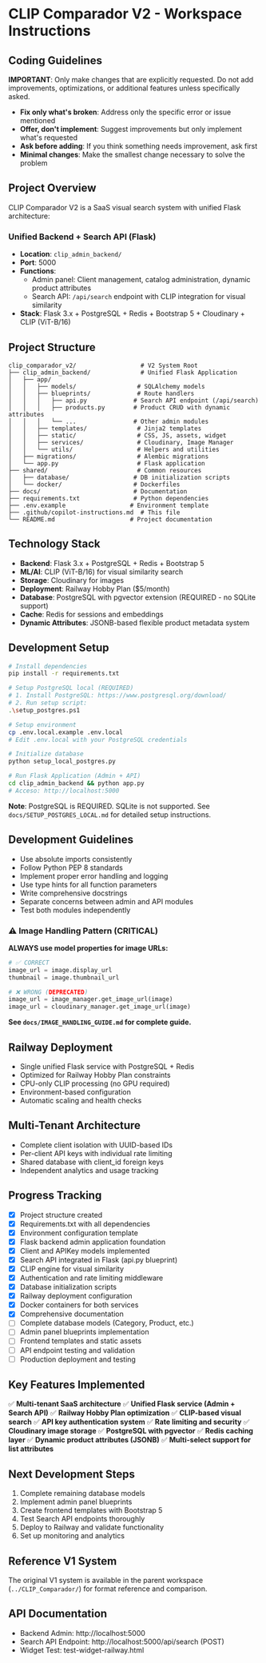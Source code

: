 # CLIP Comparador V2 - Workspace Instructions

## Coding Guidelines
**IMPORTANT**: Only make changes that are explicitly requested. Do not add improvements, optimizations, or additional features unless specifically asked.

- **Fix only what's broken**: Address only the specific error or issue mentioned
- **Offer, don't implement**: Suggest improvements but only implement what's requested
- **Ask before adding**: If you think something needs improvement, ask first
- **Minimal changes**: Make the smallest change necessary to solve the problem

## Project Overview
CLIP Comparador V2 is a SaaS visual search system with unified Flask architecture:

### Unified Backend + Search API (Flask)
- **Location**: `clip_admin_backend/`
- **Port**: 5000
- **Functions**:
  - Admin panel: Client management, catalog administration, dynamic product attributes
  - Search API: `/api/search` endpoint with CLIP integration for visual similarity
- **Stack**: Flask 3.x + PostgreSQL + Redis + Bootstrap 5 + Cloudinary + CLIP (ViT-B/16)

## Project Structure
```
clip_comparador_v2/                  # V2 System Root
├── clip_admin_backend/              # Unified Flask Application
│   ├── app/
│   │   ├── models/                 # SQLAlchemy models
│   │   ├── blueprints/             # Route handlers
│   │   │   ├── api.py             # Search API endpoint (/api/search)
│   │   │   ├── products.py        # Product CRUD with dynamic attributes
│   │   │   └── ...                # Other admin modules
│   │   ├── templates/              # Jinja2 templates
│   │   ├── static/                 # CSS, JS, assets, widget
│   │   ├── services/               # Cloudinary, Image Manager
│   │   └── utils/                  # Helpers and utilities
│   ├── migrations/                 # Alembic migrations
│   └── app.py                      # Flask application
├── shared/                         # Common resources
│   ├── database/                  # DB initialization scripts
│   └── docker/                    # Dockerfiles
├── docs/                          # Documentation
├── requirements.txt               # Python dependencies
├── .env.example                  # Environment template
├── .github/copilot-instructions.md  # This file
└── README.md                     # Project documentation
```

## Technology Stack
- **Backend**: Flask 3.x + PostgreSQL + Redis + Bootstrap 5
- **ML/AI**: CLIP (ViT-B/16) for visual similarity search
- **Storage**: Cloudinary for images
- **Deployment**: Railway Hobby Plan ($5/month)
- **Database**: PostgreSQL with pgvector extension (REQUIRED - no SQLite support)
- **Cache**: Redis for sessions and embeddings
- **Dynamic Attributes**: JSONB-based flexible product metadata system

## Development Setup
```bash
# Install dependencies
pip install -r requirements.txt

# Setup PostgreSQL local (REQUIRED)
# 1. Install PostgreSQL: https://www.postgresql.org/download/
# 2. Run setup script:
.\setup_postgres.ps1

# Setup environment
cp .env.local.example .env.local
# Edit .env.local with your PostgreSQL credentials

# Initialize database
python setup_local_postgres.py

# Run Flask Application (Admin + API)
cd clip_admin_backend && python app.py
# Acceso: http://localhost:5000
```

**Note**: PostgreSQL is REQUIRED. SQLite is not supported. See `docs/SETUP_POSTGRES_LOCAL.md` for detailed setup instructions.

## Development Guidelines
- Use absolute imports consistently
- Follow Python PEP 8 standards
- Implement proper error handling and logging
- Use type hints for all function parameters
- Write comprehensive docstrings
- Separate concerns between admin and API modules
- Test both modules independently

### ⚠️ Image Handling Pattern (CRITICAL)
**ALWAYS use model properties for image URLs:**
```python
# ✅ CORRECT
image_url = image.display_url
thumbnail = image.thumbnail_url

# ❌ WRONG (DEPRECATED)
image_url = image_manager.get_image_url(image)
image_url = cloudinary_manager.get_image_url(image)
```
**See `docs/IMAGE_HANDLING_GUIDE.md` for complete guide.**

## Railway Deployment
- Single unified Flask service with PostgreSQL + Redis
- Optimized for Railway Hobby Plan constraints
- CPU-only CLIP processing (no GPU required)
- Environment-based configuration
- Automatic scaling and health checks

## Multi-Tenant Architecture
- Complete client isolation with UUID-based IDs
- Per-client API keys with individual rate limiting
- Shared database with client_id foreign keys
- Independent analytics and usage tracking

## Progress Tracking
- [x] Project structure created
- [x] Requirements.txt with all dependencies
- [x] Environment configuration template
- [x] Flask backend admin application foundation
- [x] Client and APIKey models implemented
- [x] Search API integrated in Flask (api.py blueprint)
- [x] CLIP engine for visual similarity
- [x] Authentication and rate limiting middleware
- [x] Database initialization scripts
- [x] Railway deployment configuration
- [x] Docker containers for both services
- [x] Comprehensive documentation
- [ ] Complete database models (Category, Product, etc.)
- [ ] Admin panel blueprints implementation
- [ ] Frontend templates and static assets
- [ ] API endpoint testing and validation
- [ ] Production deployment and testing

## Key Features Implemented
✅ **Multi-tenant SaaS architecture**
✅ **Unified Flask service (Admin + Search API)**
✅ **Railway Hobby Plan optimization**
✅ **CLIP-based visual search**
✅ **API key authentication system**
✅ **Rate limiting and security**
✅ **Cloudinary image storage**
✅ **PostgreSQL with pgvector**
✅ **Redis caching layer**
✅ **Dynamic product attributes (JSONB)**
✅ **Multi-select support for list attributes**

## Next Development Steps
1. Complete remaining database models
2. Implement admin panel blueprints
3. Create frontend templates with Bootstrap 5
4. Test Search API endpoints thoroughly
5. Deploy to Railway and validate functionality
6. Set up monitoring and analytics

## Reference V1 System
The original V1 system is available in the parent workspace (`../CLIP_Comparador/`) for format reference and comparison.

## API Documentation
- Backend Admin: http://localhost:5000
- Search API Endpoint: http://localhost:5000/api/search (POST)
- Widget Test: test-widget-railway.html
